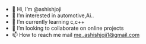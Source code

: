 - 👋 Hi, I’m @ashishjoji
- 👀 I’m interested in automotive,Ai..
- 🌱 I’m currently learning c,c++
- 💞️ I’m looking to collaborate on online projects
- 📫 How to reach me mail me..ashishjoji1@gmail.com

<!---
ashishjoji/ashishjoji is a ✨ special ✨ repository because its `README.md` (this file) appears on your GitHub profile.
You can click the Preview link to take a look at your changes.
--->
